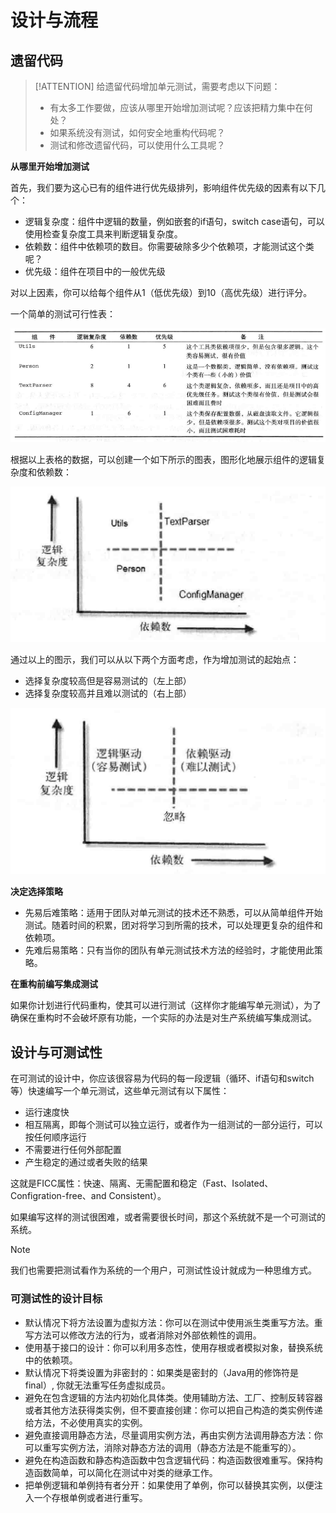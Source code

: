 
# 设计与流程

## 遗留代码

> [!ATTENTION]
> 给遗留代码增加单元测试，需要考虑以下问题：
> - 有太多工作要做，应该从哪里开始增加测试呢？应该把精力集中在何处？
> - 如果系统没有测试，如何安全地重构代码呢？
> - 测试和修改遗留代码，可以使用什么工具呢？

**从哪里开始增加测试**

首先，我们要为这心已有的组件进行优先级排列，影响组件优先级的因素有以下几个：
- 逻辑复杂度：组件中逻辑的数量，例如嵌套的if语句，switch case语句，可以使用检查复杂度工具来判断逻辑复杂度。
- 依赖数：组件中依赖项的数目。你需要破除多少个依赖项，才能测试这个类呢？
- 优先级：组件在项目中的一般优先级

对以上因素，你可以给每个组件从1（低优先级）到10（高优先级）进行评分。

一个简单的测试可行性表：

![img.png](../img/简单测试可行性表.png)

根据以上表格的数据，可以创建一个如下所示的图表，图形化地展示组件的逻辑复杂度和依赖数：

![img.png](../img/组件的逻辑复杂度和依赖数.png)

通过以上的图示，我们可以从以下两个方面考虑，作为增加测试的起始点：
- 选择复杂度较高但是容易测试的（左上部）
- 选择复杂度较高并且难以测试的（右上部）

![img.png](../img/逻辑复杂读和依赖数映射到测试.png)

**决定选择策略**

- 先易后难策略：适用于团队对单元测试的技术还不熟悉，可以从简单组件开始测试。随着时间的积累，团对将学习到所需的技术，可以处理更复杂的组件和依赖项。
- 先难后易策略：只有当你的团队有单元测试技术方法的经验时，才能使用此策略。

**在重构前编写集成测试**

如果你计划进行代码重构，使其可以进行测试（这样你才能编写单元测试），为了确保在重构时不会破坏原有功能，一个实际的办法是对生产系统编写集成测试。

## 设计与可测试性

在可测试的设计中，你应该很容易为代码的每一段逻辑（循环、if语句和switch等）快速编写一个单元测试，这些单元测试有以下属性：
- 运行速度快
- 相互隔离，即每个测试可以独立运行，或者作为一组测试的一部分运行，可以按任何顺序运行
- 不需要进行任何外部配置
- 产生稳定的通过或者失败的结果

这就是FICC属性：快速、隔离、无需配置和稳定（Fast、Isolated、Configration-free、and Consistent）。

如果编写这样的测试很困难，或者需要很长时间，那这个系统就不是一个可测试的系统。

> [!NOTE]
> 我们也需要把测试看作为系统的一个用户，可测试性设计就成为一种思维方式。

### 可测试性的设计目标

- 默认情况下将方法设置为虚拟方法：你可以在测试中使用派生类重写方法。重写方法可以修改方法的行为，或者消除对外部依赖性的调用。
- 使用基于接口的设计：你可以利用多态性，使用存根或者模拟对象，替换系统中的依赖项。
- 默认情况下将类设置为非密封的：如果类是密封的（Java用的修饰符是final）, 你就无法重写任务虚拟成员。
- 避免在包含逻辑的方法内初始化具体类。使用辅助方法、工厂、控制反转容器或者其他方法获得类实例，但不要直接创建：你可以把自己构造的类实例传递给方法，不必使用真实的实例。
- 避免直接调用静态方法，尽量调用实例方法，再由实例方法调用静态方法：你可以重写实例方法，消除对静态方法的调用（静态方法是不能重写的）。
- 避免在构造函数和静态构造函数中包含逻辑代码：构造函数很难重写。保持构造函数简单，可以简化在测试中对类的继承工作。
- 把单例逻辑和单例持有者分开：如果使用了单例，你可以替换其实例，以便注入一个存根单例或者进行重写。
